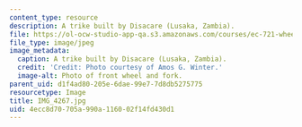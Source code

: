 ```yaml
---
content_type: resource
description: A trike built by Disacare (Lusaka, Zambia).
file: https://ol-ocw-studio-app-qa.s3.amazonaws.com/courses/ec-721-wheelchair-design-in-developing-countries-spring-2009/4ecc8d70705a990a116002f14fd430d1_IMG_4267.jpg
file_type: image/jpeg
image_metadata:
  caption: A trike built by Disacare (Lusaka, Zambia).
  credit: 'Credit: Photo courtesy of Amos G. Winter.'
  image-alt: Photo of front wheel and fork.
parent_uid: d1f4ad80-205e-6dae-99e7-7d8db5275775
resourcetype: Image
title: IMG_4267.jpg
uid: 4ecc8d70-705a-990a-1160-02f14fd430d1
---
```

